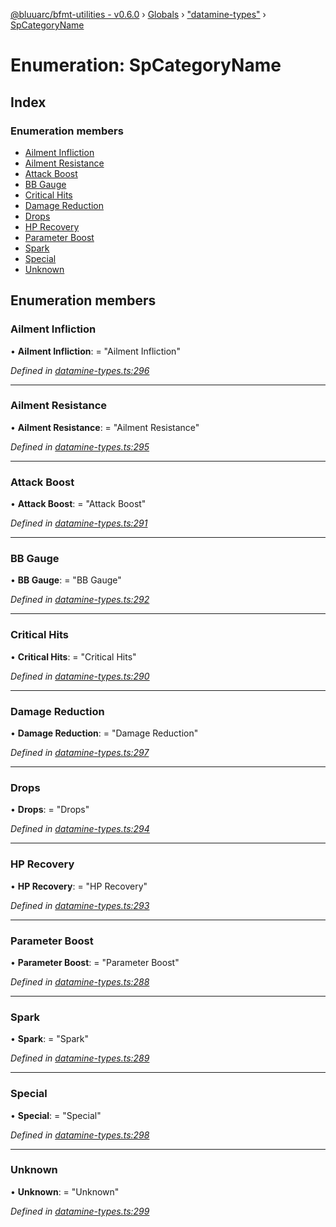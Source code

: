 [@bluuarc/bfmt-utilities - v0.6.0](../README.md) › [Globals](../globals.md) › ["datamine-types"](../modules/_datamine_types_.md) › [SpCategoryName](_datamine_types_.spcategoryname.md)

# Enumeration: SpCategoryName

## Index

### Enumeration members

* [Ailment Infliction](_datamine_types_.spcategoryname.md#ailment-infliction)
* [Ailment Resistance](_datamine_types_.spcategoryname.md#ailment-resistance)
* [Attack Boost](_datamine_types_.spcategoryname.md#attack-boost)
* [BB Gauge](_datamine_types_.spcategoryname.md#bb-gauge)
* [Critical Hits](_datamine_types_.spcategoryname.md#critical-hits)
* [Damage Reduction](_datamine_types_.spcategoryname.md#damage-reduction)
* [Drops](_datamine_types_.spcategoryname.md#drops)
* [HP Recovery](_datamine_types_.spcategoryname.md#hp-recovery)
* [Parameter Boost](_datamine_types_.spcategoryname.md#parameter-boost)
* [Spark](_datamine_types_.spcategoryname.md#spark)
* [Special](_datamine_types_.spcategoryname.md#special)
* [Unknown](_datamine_types_.spcategoryname.md#unknown)

## Enumeration members

###  Ailment Infliction

• **Ailment Infliction**: = "Ailment Infliction"

*Defined in [datamine-types.ts:296](https://github.com/BluuArc/bfmt-utilities/blob/master/src/datamine-types.ts#L296)*

___

###  Ailment Resistance

• **Ailment Resistance**: = "Ailment Resistance"

*Defined in [datamine-types.ts:295](https://github.com/BluuArc/bfmt-utilities/blob/master/src/datamine-types.ts#L295)*

___

###  Attack Boost

• **Attack Boost**: = "Attack Boost"

*Defined in [datamine-types.ts:291](https://github.com/BluuArc/bfmt-utilities/blob/master/src/datamine-types.ts#L291)*

___

###  BB Gauge

• **BB Gauge**: = "BB Gauge"

*Defined in [datamine-types.ts:292](https://github.com/BluuArc/bfmt-utilities/blob/master/src/datamine-types.ts#L292)*

___

###  Critical Hits

• **Critical Hits**: = "Critical Hits"

*Defined in [datamine-types.ts:290](https://github.com/BluuArc/bfmt-utilities/blob/master/src/datamine-types.ts#L290)*

___

###  Damage Reduction

• **Damage Reduction**: = "Damage Reduction"

*Defined in [datamine-types.ts:297](https://github.com/BluuArc/bfmt-utilities/blob/master/src/datamine-types.ts#L297)*

___

###  Drops

• **Drops**: = "Drops"

*Defined in [datamine-types.ts:294](https://github.com/BluuArc/bfmt-utilities/blob/master/src/datamine-types.ts#L294)*

___

###  HP Recovery

• **HP Recovery**: = "HP Recovery"

*Defined in [datamine-types.ts:293](https://github.com/BluuArc/bfmt-utilities/blob/master/src/datamine-types.ts#L293)*

___

###  Parameter Boost

• **Parameter Boost**: = "Parameter Boost"

*Defined in [datamine-types.ts:288](https://github.com/BluuArc/bfmt-utilities/blob/master/src/datamine-types.ts#L288)*

___

###  Spark

• **Spark**: = "Spark"

*Defined in [datamine-types.ts:289](https://github.com/BluuArc/bfmt-utilities/blob/master/src/datamine-types.ts#L289)*

___

###  Special

• **Special**: = "Special"

*Defined in [datamine-types.ts:298](https://github.com/BluuArc/bfmt-utilities/blob/master/src/datamine-types.ts#L298)*

___

###  Unknown

• **Unknown**: = "Unknown"

*Defined in [datamine-types.ts:299](https://github.com/BluuArc/bfmt-utilities/blob/master/src/datamine-types.ts#L299)*
